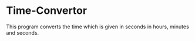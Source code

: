 # Time-Convertor
This program converts the time which is given in seconds in hours, minutes and seconds. 
